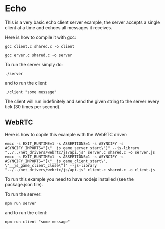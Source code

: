 # Echo

This is a very basic echo client server example, the server accepts a single client at a time and echoes all
messages it receives.

Here is how to compile it with gcc:

`gcc client.c shared.c -o client`

`gcc erver.c shared.c -o server`

To run the server simply do:

`./server`

and to run the client:

`./client "some message"`

The client will run indefinitely and send the given string to the server every tick (30 times per second).

## WebRTC

Here is how to copile this example with the WebRTC driver:

`emcc -s EXIT_RUNTIME=1 -s ASSERTIONS=1 -s ASYNCIFY -s ASYNCIFY_IMPORTS="[\"__js_game_server_start\"]" --js-library "../../net_drivers/webrtc/js/api.js" server.c shared.c -o server.js`
`emcc -s EXIT_RUNTIME=1 -s ASSERTIONS=1 -s ASYNCIFY -s ASYNCIFY_IMPORTS="[\"__js_game_client_start\", \"__js_game_client_close\"]" --js-library "../../net_drivers/webrtc/js/api.js" client.c shared.c -o client.js`

To run this example you need to have nodejs installed (see the package.json file).

To run the server:

`npm run server`

and to run the client:

`npm run client "some message"`
